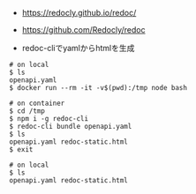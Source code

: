 - https://redocly.github.io/redoc/
- https://github.com/Redocly/redoc

- redoc-cliでyamlからhtmlを生成

```
# on local
$ ls
openapi.yaml
$ docker run --rm -it -v$(pwd):/tmp node bash

# on container
$ cd /tmp
$ npm i -g redoc-cli
$ redoc-cli bundle openapi.yaml
$ ls
openapi.yaml redoc-static.html
$ exit

# on local
$ ls
openapi.yaml redoc-static.html
```
